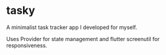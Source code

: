 # tasky

A minimalist task tracker app I developed for myself.

Uses Provider for state management and flutter screenutil for responsiveness.
